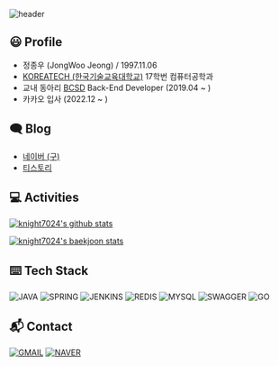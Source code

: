 ![header](https://capsule-render.vercel.app/api?type=Waving&color=timeGradient&height=240&section=header&text=Hello,%20World!&fontSize=50&animation=fadeIn)

## 😃 Profile
* 정종우 (JongWoo Jeong) / 1997.11.06
* [KOREATECH (한국기술교육대학교)](https://www.koreatech.ac.kr) 17학번 컴퓨터공학과
* 교내 동아리 [BCSD](https://bcsdlab.com/) Back-End Developer (2019.04 ~ )
* 카카오 입사 (2022.12 ~ )

## 🗨 Blog
- [네이버 (구)](https://blog.naver.com/knight7024)
- [티스토리](https://knight7024.tistory.com)

## 💻 Activities
[![knight7024's github stats](https://github-readme-stats.vercel.app/api?username=knight7024&show_icons=true&theme=dracula)](https://github.com/anuraghazra/github-readme-stats)

[![knight7024's baekjoon stats](http://mazassumnida.wtf/api/v2/generate_badge?boj=knight7024)](https://solved.ac/knight7024)

## ⌨️ Tech Stack
![JAVA](https://img.shields.io/badge/Java-007396?style=flat-square&logo=Java&logoColor=white) ![SPRING](https://img.shields.io/badge/Spring-6db33f?style=flat-square&logo=Spring&logoColor=white) ![JENKINS](https://img.shields.io/badge/Jenkins-d24939?style=flat-square&logo=Jenkins&logoColor=white) ![REDIS](https://img.shields.io/badge/Redis-dc382d?style=flat-square&logo=Redis&logoColor=white) ![MYSQL](https://img.shields.io/badge/MySQL-4479a1?style=flat-square&logo=MySQL&logoColor=white) ![SWAGGER](https://img.shields.io/badge/Swagger-85ea2d?style=flat-square&logo=Swagger&logoColor=black) ![GO](https://img.shields.io/badge/Go-00ADD8?style=flat-square&logo=Go&logoColor=white)

## 📬 Contact
[![GMAIL](https://img.shields.io/badge/Gmail-d14836?style=flat-square&logo=Gmail&logoColor=white&link=mailto:night08241@gmail.com)](mailto:night08241@gmail.com)
[![NAVER](https://img.shields.io/badge/Naver-03C75A?style=flat-square&logo=Naver&logoColor=white&link=mailto:knight7024@naver.com)](mailto:knight7024@naver.com)
